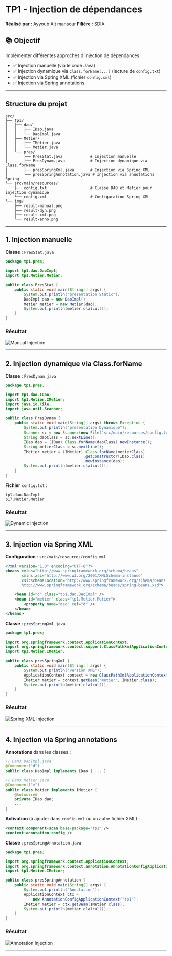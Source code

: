 # TP1 - Injection de dépendances
**Réalisé par :** Ayyoub Ait mansour
**Filière :** SDIA


## 📚 Objectif

Implémenter différentes approches d’injection de dépendances :

* ✅ Injection manuelle (via le code Java)
* ✅ Injection dynamique via `Class.forName(...)` (lecture de `config.txt`)
* ✅ Injection via Spring XML (fichier `config.xml`)
* ✅ Injection via Spring annotations

---

## Structure du projet

```plaintext
src/
├── tp1/
│   ├── dao/
│   │   ├── IDao.java
│   │   └── DaoImpl.java
│   ├── Metier/
│   │   ├── IMetier.java
│   │   └── Metier.java
│   └── pres/
│       ├── PresStat.java            # Injection manuelle
│       ├── PresDynam.java           # Injection dynamique via Class.forName
│       ├── presSpringXml.java       # Injection via Spring XML
│       └── presSpringAnnotation.java # Injection via annotations Spring
└── src/main/resources/
    ├── config.txt                   # Classe DAO et Metier pour injection dynamique
    └── config.xml                   # Configuration Spring XML
└── img/
    ├── result-manual.png
    ├── result-dyn.png
    ├── result-xml.png
    └── result-anno.png
```

---

## 1. Injection manuelle

**Classe** : `PresStat.java`

```java
package tp1.pres;

import tp1.dao.DaoImpl;
import tp1.Metier.Metier;

public class PresStat {
    public static void main(String[] args) {
        System.out.println("presentation Static");
        DaoImpl dao = new DaoImpl();
        Metier metier = new Metier(dao);
        System.out.println(metier.clalcul());
    }
}
```

### Résultat

![Manual Injection](img/static.png)

---

## 2. Injection dynamique via Class.forName

**Classe** : `PresDynam.java`

```java
package tp1.pres;

import tp1.dao.IDao;
import tp1.Metier.IMetier;
import java.io.File;
import java.util.Scanner;

public class PresDynam {
    public static void main(String[] args) throws Exception {
        System.out.println("presentation Dynamique");
        Scanner sc = new Scanner(new File("src/main/resources/config.txt"));
        String daoClass = sc.nextLine();
        IDao dao = (IDao) Class.forName(daoClass).newInstance();
        String metierClass = sc.nextLine();
        IMetier metier = (IMetier) Class.forName(metierClass)
                                  .getConstructor(IDao.class)
                                  .newInstance(dao);
        System.out.println(metier.clalcul());
    }
}
```

**Fichier** `config.txt` :

```plaintext
tp1.dao.DaoImpl
p17.Metier.Metier
```

### Résultat

![Dynamic Injection](img/dynamique.png)

---

## 3. Injection via Spring XML

**Configuration** : `src/main/resources/config.xml`

```xml
<?xml version="1.0" encoding="UTF-8"?>
<beans xmlns="http://www.springframework.org/schema/beans"
       xmlns:xsi="http://www.w3.org/2001/XMLSchema-instance"
       xsi:schemaLocation="http://www.springframework.org/schema/beans
       http://www.springframework.org/schema/beans/spring-beans.xsd">

    <bean id="d" class="tp1.dao.DaoImpl" />
    <bean id="metier" class="tp1.Metier.Metier">
        <property name="dao" ref="d" />
    </bean>
</beans>
```

**Classe** : `presSpringXml.java`

```java
package tp1.pres;

import org.springframework.context.ApplicationContext;
import org.springframework.context.support.ClassPathXmlApplicationContext;
import tp1.Metier.IMetier;

public class presSpringXml {
    public static void main(String[] args) {
        System.out.println("version XML");
        ApplicationContext context = new ClassPathXmlApplicationContext("config.xml");
        IMetier metier = context.getBean("metier", IMetier.class);
        System.out.println(metier.clalcul());
    }
}
```

### Résultat

![Spring XML Injection](img/xml.png)

---

## 4. Injection via Spring annotations

**Annotations** dans les classes :

```java
// Dans DaoImpl.java
@Component("d")
public class DaoImpl implements IDao { ... }

// Dans Metier.java
@Component("m")
public class Metier implements IMetier {
    @Autowired
    private IDao dao;
    ...
}
```

**Activation** (à ajouter dans `config.xml` ou un autre fichier XML) :

```xml
<context:component-scan base-package="tp1" />
<context:annotation-config />
```

**Classe** : `presSpringAnnotation.java`

```java
package tp1.pres;

import org.springframework.context.ApplicationContext;
import org.springframework.context.annotation.AnnotationConfigApplicationContext;
import tp1.Metier.IMetier;

public class presSpringAnnotation {
    public static void main(String[] args) {
        System.out.println("Annotation");
        ApplicationContext ctx =
            new AnnotationConfigApplicationContext("tp1");
        IMetier metier = ctx.getBean(IMetier.class);
        System.out.println(metier.clalcul());
    }
}
```

### Résultat

![Annotation Injection](img/annotation.png)

---
